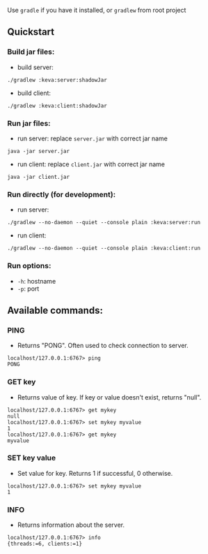 Use `gradle` if you have it installed, or `gradlew` from root project
## Quickstart
### Build jar files:
- build server:
```
./gradlew :keva:server:shadowJar
```
- build client:
```
./gradlew :keva:client:shadowJar
```

### Run jar files:
- run server: replace `server.jar` with correct jar name
```
java -jar server.jar

```
- run client: replace `client.jar` with correct jar name
```
java -jar client.jar
```

### Run directly (for development):
- run server:
```
./gradlew --no-daemon --quiet --console plain :keva:server:run
```
- run client:
```
./gradlew --no-daemon --quiet --console plain :keva:client:run
```

### Run options:
- ```-h```: hostname
- ```-p```: port

## Available commands:
### PING
- Returns "PONG". Often used to check connection to server.
```
localhost/127.0.0.1:6767> ping
PONG
```
### GET key 
- Returns value of key. If key or value doesn't exist, returns "null". 
```
localhost/127.0.0.1:6767> get mykey
null
localhost/127.0.0.1:6767> set mykey myvalue
1
localhost/127.0.0.1:6767> get mykey
myvalue
```
### SET key value
- Set value for key. Returns 1 if successful, 0 otherwise.
```
localhost/127.0.0.1:6767> set mykey myvalue
1
```
### INFO
- Returns information about the server.
```
localhost/127.0.0.1:6767> info
{threads:=6, clients:=1}
```
